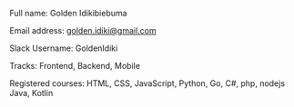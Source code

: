 Full name: Golden Idikibiebuma

Email address: golden.idiki@gmail.com

Slack Username: GoldenIdiki

Tracks: Frontend, Backend, Mobile

Registered courses: HTML, CSS, JavaScript, Python, Go, C#, php, nodejs Java, Kotlin
